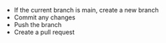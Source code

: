 * If the current branch is main, create a new branch
* Commit any changes
* Push the branch
* Create a pull request
